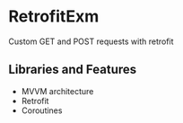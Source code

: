 # RetrofitExm
Custom GET and POST requests with retrofit

## Libraries and Features
- MVVM architecture
- Retrofit
- Coroutines
